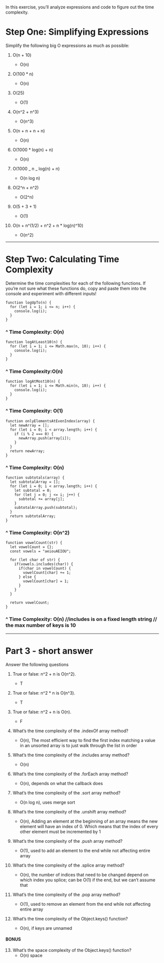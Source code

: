 In this exercise, you’ll analyze expressions and code to figure out the time complexity.

# Step One: Simplifying Expressions

Simplify the following big O expressions as much as possible:

1. O(n + 10)

   - O(n)

2. O(100 \* n)

   - O(n)

3. O(25)

   - O(1)

4. O(n^2 + n^3)

   - O(n^3)

5. O(n + n + n + n)

   - O(n)

6. O(1000 \* log(n) + n)

   - O(n)

7. O(1000 _ n _ log(n) + n)

   - O(n log n)

8. O(2^n + n^2)

   - O(2^n)

9. O(5 + 3 + 1)

   - O(1)

10. O(n + n^(1/2) + n^2 + n \* log(n)^10)
    - O(n^2)

---

# Step Two: Calculating Time Complexity

Determine the time complexities for each of the following functions. If you’re not sure what these functions do, copy and paste them into the console and experiment with different inputs!

```
function logUpTo(n) {
  for (let i = 1; i <= n; i++) {
    console.log(i);
  }
}
```

### ^ Time Complexity: O(n)

```
function logAtLeast10(n) {
  for (let i = 1; i <= Math.max(n, 10); i++) {
    console.log(i);
  }
}
```

### ^ Time Complexity:O(n)

```
function logAtMost10(n) {
  for (let i = 1; i <= Math.min(n, 10); i++) {
    console.log(i);
  }
}
```

### ^ Time Complexity: O(1)

```
function onlyElementsAtEvenIndex(array) {
  let newArray = [];
  for (let i = 0; i < array.length; i++) {
    if (i % 2 === 0) {
      newArray.push(array[i]);
    }
  }
  return newArray;
}
```

### ^ Time Complexity: O(n)

```
function subtotals(array) {
  let subtotalArray = [];
  for (let i = 0; i < array.length; i++) {
    let subtotal = 0;
    for (let j = 0; j <= i; j++) {
      subtotal += array[j];
    }
    subtotalArray.push(subtotal);
  }
  return subtotalArray;
}
```

### ^ Time Complexity: O(n^2)

```
function vowelCount(str) {
  let vowelCount = {};
  const vowels = "aeiouAEIOU";

  for (let char of str) {
    if(vowels.includes(char)) {
      if(char in vowelCount) {
        vowelCount[char] += 1;
      } else {
        vowelCount[char] = 1;
      }
    }
  }

  return vowelCount;
}
```

### ^ Time Complexity: O(n) //includes is on a fixed length string // the max number of keys is 10

---

# Part 3 - short answer

Answer the following questions

1. True or false: n^2 + n is O(n^2).

   - T

2. True or false: n^2 \* n is O(n^3).

   - T

3. True or false: n^2 + n is O(n).

   - F

4. What’s the time complexity of the .indexOf array method?

   - O(n), The most efficient way to find the first index matching a value in an unsorted array is to just walk through the list in order

5. What’s the time complexity of the .includes array method?

   - O(n)

6. What’s the time complexity of the .forEach array method?

   - O(n), depends on what the callback does

7. What’s the time complexity of the .sort array method?

   - O(n log n), uses merge sort

8. What’s the time complexity of the .unshift array method?

   - O(n), Adding an element at the beginning of an array means the new element will have an index of 0. Which means that the index of every other element must be incremented by 1

9. What’s the time complexity of the .push array method?

   - O(1), used to add an element to the end while not affecting entire array

10. What’s the time complexity of the .splice array method?

    - O(n), the number of indices that need to be changed depend on which index you splice; can be O(1) if the end, but we can’t assume that

11. What’s the time complexity of the .pop array method?

    - O(1), used to remove an element from the end while not affecting entire array

12. What’s the time complexity of the Object.keys() function?
    - O(n), if keys are unnamed

#### BONUS

13. What’s the space complexity of the Object.keys() function?
    - O(n) space
